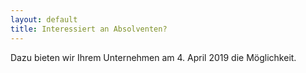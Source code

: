 ```yaml
---
layout: default
title: Interessiert an Absolventen?
---
```


<p class="lead" markdown="1">
Dazu bieten wir Ihrem Unternehmen am 4. April 2019 die Möglichkeit.
</p>
